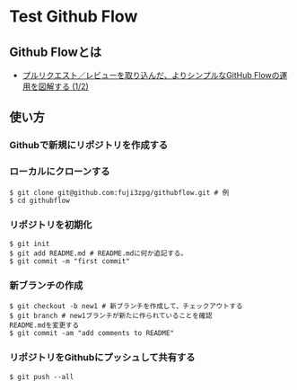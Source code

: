 # Test Github Flow
## Github Flowとは
* [プルリクエスト／レビューを取り込んだ、よりシンプルなGitHub Flowの運用を図解する (1/2)](http://www.atmarkit.co.jp/ait/articles/1401/21/news042.html)

## 使い方
### Githubで新規にリポジトリを作成する
### ローカルにクローンする
    $ git clone git@github.com:fuji3zpg/githubflow.git # 例
    $ cd githubflow
### リポジトリを初期化
    $ git init
    $ git add README.md # README.mdに何か追記する。
    $ git commit -m "first commit"
### 新ブランチの作成
    $ git checkout -b new1 # 新ブランチを作成して、チェックアウトする
    $ git branch # new1ブランチが新たに作られていることを確認
    README.mdを変更する
    $ git commit -am "add comments to README"
### リポジトリをGithubにプッシュして共有する
    $ git push --all
